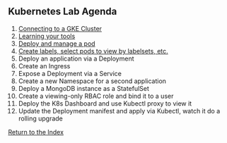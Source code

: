 ## **Kubernetes Lab Agenda**

 1. [Connecting to a GKE Cluster](https://github.com/Burwood/containers101/blob/master/kubernetes_lab/task_1.md)
 2. [Learning your tools](https://github.com/Burwood/containers101/blob/master/kubernetes_lab/task_2.md)
 3. [Deploy and manage a pod](https://github.com/Burwood/containers101/blob/master/kubernetes_lab/task_3.md)
 4. [Create labels, select pods to view by  labelsets, etc.](https://github.com/Burwood/containers101/blob/master/kubernetes_lab/task_4.md)
 5. Deploy an application via a Deployment
 6. Create an Ingress
 7. Expose a Deployment via a Service
 8. Create a new Namespace for a second application
 9. Deploy a MongoDB instance as a StatefulSet
 10. Create a viewing-only RBAC role and bind it to a user
 11. Deploy the K8s Dashboard and use Kubectl proxy to view it
 12. Update the Deployment manifest and apply via Kubectl, watch it do a rolling upgrade

[Return to the Index](https://github.com/Burwood/containers101/blob/master/README.md)
